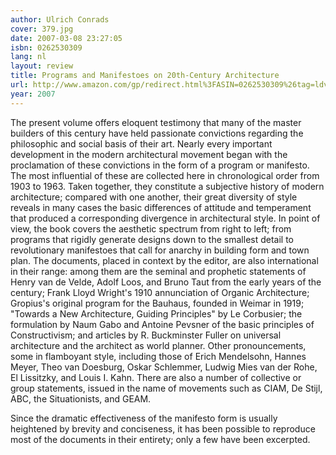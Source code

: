 ```yaml
---
author: Ulrich Conrads
cover: 379.jpg
date: 2007-03-08 23:27:05
isbn: 0262530309
lang: nl
layout: review
title: Programs and Manifestoes on 20th-Century Architecture
url: http://www.amazon.com/gp/redirect.html%3FASIN=0262530309%26tag=ldvd-20%26lcode=xm2%26cID=2025%26ccmID=165953%26location=/o/ASIN/0262530309%253FSubscriptionId=0VJDVJ14KM0P0VXDCQ82
year: 2007
---
```

The present volume offers eloquent testimony that many of the master builders of this century have held passionate convictions regarding the philosophic and social basis of their art. Nearly every important development in the modern architectural movement began with the proclamation of these convictions in the form of a program or manifesto. The most influential of these are collected here in chronological order from 1903 to 1963. Taken together, they constitute a subjective history of modern architecture; compared with one another, their great diversity of style reveals in many cases the basic differences of attitude and temperament that produced a corresponding divergence in architectural style. In point of view, the book covers the aesthetic spectrum from right to left; from programs that rigidly generate designs down to the smallest detail to revolutionary manifestoes that call for anarchy in building form and town plan. The documents, placed in context by the editor, are also international in their range: among them are the seminal and prophetic statements of Henry van de Velde, Adolf Loos, and Bruno Taut from the early years of the century; Frank Lloyd Wright's 1910 annunciation of Organic Architecture; Gropius's original program for the Bauhaus, founded in Weimar in 1919; "Towards a New Architecture, Guiding Principles" by Le Corbusier; the formulation by Naum Gabo and Antoine Pevsner of the basic principles of Constructivism; and articles by R. Buckminster Fuller on universal architecture and the architect as world planner. Other pronouncements, some in flamboyant style, including those of Erich Mendelsohn, Hannes Meyer, Theo van Doesburg, Oskar Schlemmer, Ludwig Mies van der Rohe, El Lissitzky, and Louis I. Kahn. There are also a number of collective or group statements, issued in the name of movements such as CIAM, De Stijl, ABC, the Situationists, and GEAM.
 
 Since the dramatic effectiveness of the manifesto form is usually heightened by brevity and conciseness, it has been possible to reproduce most of the documents in their entirety; only a few have been excerpted.

